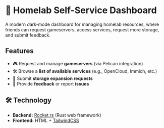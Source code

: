 # 📡 Homelab Self-Service Dashboard

A modern dark-mode dashboard for managing homelab resources, where friends can request gameservers, access services, request more storage, and submit feedback.

## Features
- 🎮 Request and manage **gameservers** (via Pelican integration)
- 🛠️ Browse a **list of available services** (e.g., OpenCloud, Immich, etc.)
- 💾 Submit **storage expansion requests**
- 📝 Provide **feedback** or report **issues**

## 🛠️ Technology
- **Backend:** [Rocket.rs](https://rocket.rs/) (Rust web framework)
- **Frontend:** HTML + [TailwindCSS](https://tailwindcss.com/)
